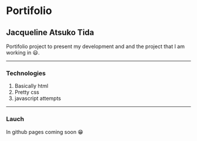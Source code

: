 #  Portifolio 
## Jacqueline Atsuko Tida 
Portifolio project to present my development and and the project that I am working in :smiley:.

----
### Technologies
1. Basically html
2. Pretty css
3. javascript attempts

___
### Lauch
In github pages coming soon :grin:
